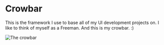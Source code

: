 Crowbar
=======

This is the framework I use to base all of my UI development projects on. I like to think of myself as a Freeman. And this is my crowbar. :)

![The crowbar](https://raw.github.com/nodesman/crowbar/master/images/crowbar.jpg "The crowbar")
